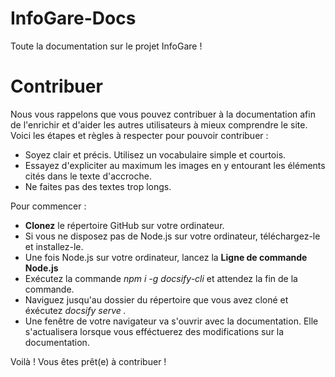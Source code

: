 # InfoGare-Docs
Toute la documentation sur le projet InfoGare !

# Contribuer
Nous vous rappelons que vous pouvez contribuer à la documentation afin de l'enrichir et d'aider les autres utilisateurs à mieux comprendre le site. Voici les étapes et règles à respecter pour pouvoir contribuer :

* Soyez clair et précis. Utilisez un vocabulaire simple et courtois.
* Essayez d'expliciter au maximum les images en y entourant les éléments cités dans le texte d'accroche.
* Ne faites pas des textes trop longs.

Pour commencer :

* **Clonez** le répertoire GitHub sur votre ordinateur. 
* Si vous ne disposez pas de Node.js sur votre ordinateur, téléchargez-le et installez-le.
* Une fois Node.js sur votre ordinateur, lancez la **Ligne de commande Node.js**
* Exécutez la commande *npm i -g docsify-cli* et attendez la fin de la commande.
* Naviguez jusqu'au dossier du répertoire que vous avez cloné et éxécutez *docsify serve .*
* Une fenêtre de votre navigateur va s'ouvrir avec la documentation. Elle s'actualisera lorsque vous efféctuerez des modifications sur la documentation.

Voilà ! Vous êtes prêt(e) à contribuer !
